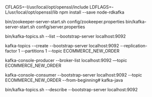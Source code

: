 CFLAGS=-I/usr/local/opt/openssl/include LDFLAGS=-L/usr/local/opt/openssl/lib npm install --save node-rdkafka

bin/zookeeper-server-start.sh config/zookeeper.properties
bin/kafka-server-start.sh config/server.properties

bin/kafka-topics.sh --list --bootstrap-server localhost:9092

kafka-topics --create --bootstrap-server localhost:9092 --replication-factor 1 --partitions 1 --topic ECOMMERCE_NEW_ORDER

kafka-console-producer --broker-list localhost:9092 —topic ECOMMERCE_NEW_ORDER

kafka-console-consumer --bootstrap-server localhost:9092 --topic ECOMMERCE_NEW_ORDER --from-beginning# kafka-java

bin/kafka-topics.sh --describe --bootstrap-server localhost:9092